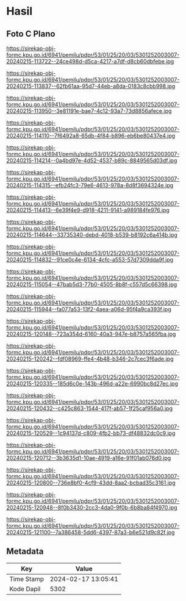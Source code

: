 # Hasil

## Foto C Plano

https://sirekap-obj-formc.kpu.go.id/6941/pemilu/pdpr/53/01/25/20/03/5301252003007-20240215-113722--24ce498d-d5ca-4217-a7df-d8cb60dbfebe.jpg

https://sirekap-obj-formc.kpu.go.id/6941/pemilu/pdpr/53/01/25/20/03/5301252003007-20240215-113837--62fb61aa-95d7-44eb-a8da-0183c8cbb998.jpg

https://sirekap-obj-formc.kpu.go.id/6941/pemilu/pdpr/53/01/25/20/03/5301252003007-20240215-113950--3e81191e-bae7-4c12-93a7-73d8856afece.jpg

https://sirekap-obj-formc.kpu.go.id/6941/pemilu/pdpr/53/01/25/20/03/5301252003007-20240215-114110--7f6492a8-65db-4f84-b896-eb6be80437e4.jpg

https://sirekap-obj-formc.kpu.go.id/6941/pemilu/pdpr/53/01/25/20/03/5301252003007-20240215-114214--0a4bd97e-4d52-4537-b89c-8849565d03df.jpg

https://sirekap-obj-formc.kpu.go.id/6941/pemilu/pdpr/53/01/25/20/03/5301252003007-20240215-114315--efb24fc3-79e6-4613-978a-8d8f3694324e.jpg

https://sirekap-obj-formc.kpu.go.id/6941/pemilu/pdpr/53/01/25/20/03/5301252003007-20240215-114413--6e39f4e9-d918-4211-9141-a989184fe976.jpg

https://sirekap-obj-formc.kpu.go.id/6941/pemilu/pdpr/53/01/25/20/03/5301252003007-20240215-114644--33735340-debd-4018-b539-b8192c6a414b.jpg

https://sirekap-obj-formc.kpu.go.id/6941/pemilu/pdpr/53/01/25/20/03/5301252003007-20240215-114832--91ce0c4e-6134-4cfc-a553-57d7309dda9f.jpg

https://sirekap-obj-formc.kpu.go.id/6941/pemilu/pdpr/53/01/25/20/03/5301252003007-20240215-115054--47bab5d3-77b0-4505-8b8f-c557d5c66398.jpg

https://sirekap-obj-formc.kpu.go.id/6941/pemilu/pdpr/53/01/25/20/03/5301252003007-20240215-115944--fa077a53-13f2-4aea-a06d-95f4a9ca393f.jpg

https://sirekap-obj-formc.kpu.go.id/6941/pemilu/pdpr/53/01/25/20/03/5301252003007-20240215-120148--723a354d-6160-40a3-947e-b8757a565fba.jpg

https://sirekap-obj-formc.kpu.go.id/6941/pemilu/pdpr/53/01/25/20/03/5301252003007-20240215-120242--fdf08969-ffe4-4b48-b346-2c7cec3f6ade.jpg

https://sirekap-obj-formc.kpu.go.id/6941/pemilu/pdpr/53/01/25/20/03/5301252003007-20240215-120335--185d6c0e-143b-496d-a22e-6990bc8d27ec.jpg

https://sirekap-obj-formc.kpu.go.id/6941/pemilu/pdpr/53/01/25/20/03/5301252003007-20240215-120432--c425c863-1544-417f-ab57-1f25caf956a0.jpg

https://sirekap-obj-formc.kpu.go.id/6941/pemilu/pdpr/53/01/25/20/03/5301252003007-20240215-120529--1c94137d-c809-4fb2-bb73-df48832dc0c9.jpg

https://sirekap-obj-formc.kpu.go.id/6941/pemilu/pdpr/53/01/25/20/03/5301252003007-20240215-120712--3b3635d1-10ae-4919-a16e-91f01ab076d0.jpg

https://sirekap-obj-formc.kpu.go.id/6941/pemilu/pdpr/53/01/25/20/03/5301252003007-20240215-120800--736e8bf0-4cf9-43dd-8aa2-bcbad35c3161.jpg

https://sirekap-obj-formc.kpu.go.id/6941/pemilu/pdpr/53/01/25/20/03/5301252003007-20240215-120948--8f0b3430-2cc3-4da0-9f0b-6b8ba84f4970.jpg

https://sirekap-obj-formc.kpu.go.id/6941/pemilu/pdpr/53/01/25/20/03/5301252003007-20240215-121100--7a386458-5dd6-4397-87a3-b6e521d9c82f.jpg


## Metadata

| Key        | Value               |
| ---------- | ------------------- |
| Time Stamp | 2024-02-17 13:05:41 |
| Kode Dapil | 5302                |



